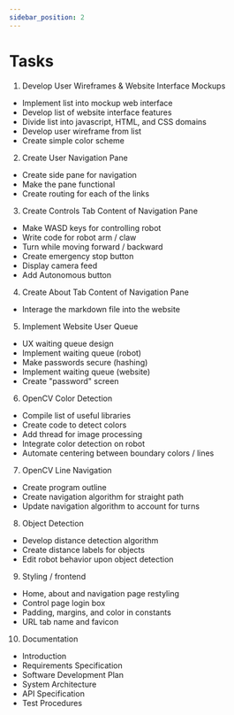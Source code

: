 ```yaml
---
sidebar_position: 2
---
```


# Tasks

1. Develop User Wireframes & Website Interface Mockups
- Implement list into mockup web interface
- Develop list of website interface features
- Divide list into javascript, HTML, and CSS domains
- Develop user wireframe from list
- Create simple color scheme

2. Create User Navigation Pane
- Create side pane for navigation
- Make the pane functional
- Create routing for each of the links

3. Create Controls Tab Content of Navigation Pane
- Make WASD keys for controlling robot
- Write code for robot arm / claw
- Turn while moving forward / backward
- Create emergency stop button
- Display camera feed
- Add Autonomous button

4. Create About Tab Content of Navigation Pane
- Interage the markdown file into the website

5. Implement Website User Queue
- UX waiting queue design
- Implement waiting queue (robot)
- Make passwords secure (hashing)
- Implement waiting queue (website)
- Create "password" screen

6. OpenCV Color Detection
- Compile list of useful libraries
- Create code to detect colors
- Add thread for image processing
- Integrate color detection on robot
- Automate centering between boundary colors / lines

7. OpenCV Line Navigation
- Create program outline
- Create navigation algorithm for straight path
- Update navigation algorithm to account for turns

8. Object Detection
- Develop distance detection algorithm
- Create distance labels for objects
- Edit robot behavior upon object detection

9. Styling / frontend
- Home, about and navigation page restyling
- Control page login box
- Padding, margins, and color in constants
- URL tab name and favicon

10. Documentation
- Introduction
- Requirements Specification
- Software Development Plan
- System Architecture
- API Specification
- Test Procedures

